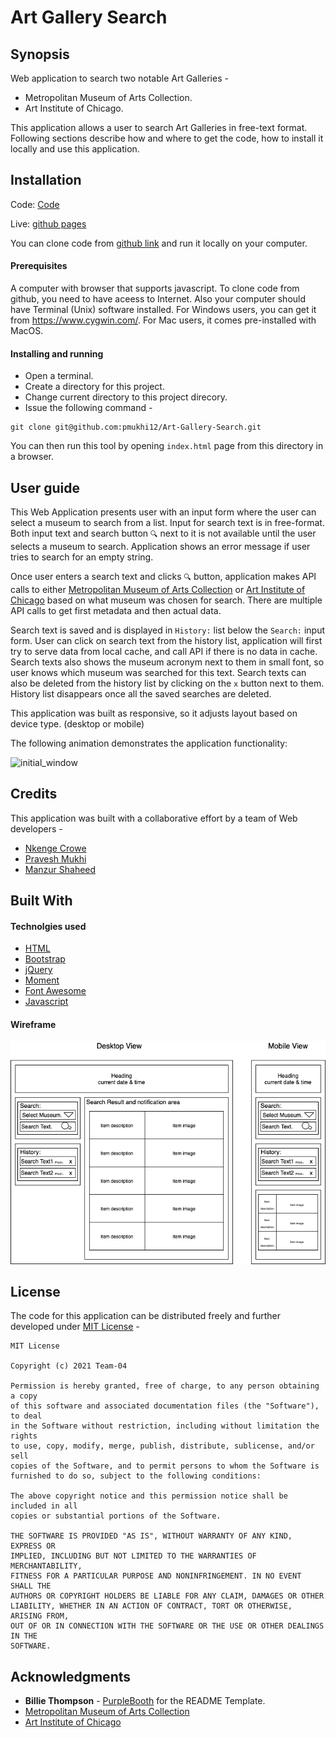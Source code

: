 # Art Gallery Search
## Synopsis
Web application to search two notable Art Galleries -
- Metropolitan Museum of Arts Collection.
- Art Institute of Chicago.

This application allows a user to search Art Galleries in free-text format. Following sections describe how and where to get the code, how to install it locally and use this application.

## Installation
Code: [Code](https://github.com/pmukhi12/Art-Gallery-Search)

Live: [github pages](https://pmukhi12.github.io/Art-Gallery-Search/)

You can clone code from [github link](https://github.com/pmukhi12/Art-Gallery-Search) and run it locally on your computer.

#### Prerequisites

A computer with browser that supports javascript. To clone code from github, you need to have aceess to Internet. Also your computer should have Terminal (Unix) software installed. For Windows users, you can get it from https://www.cygwin.com/. For Mac users, it comes pre-installed with MacOS. 

#### Installing and running

- Open a terminal.  
- Create a directory for this project.
- Change current directory to this project direcory.
- Issue the following command -

```
git clone git@github.com:pmukhi12/Art-Gallery-Search.git
```
You can then run this tool by opening ```index.html``` page from this directory in a browser.

## User guide
This Web Application presents user with an input form where the user can select a museum to search from a list. Input for search text is in free-format. Both input text and search button ``` 🔍 ``` next to it is not available until the user selects a museum to search. Application shows an error message if user tries to search for an empty string.

Once user enters a search text and clicks ``` 🔍 ``` button, application makes API calls to either [Metropolitan Museum of Arts Collection](https://metmuseum.github.io/) or [Art Institute of Chicago](https://api.artic.edu/docs/) based on what museum was chosen for search. There are multiple API calls to get first metadata and then actual data. 

Search text is saved and is displayed in ```History:``` list below the ```Search:``` input form. User can click on search text from the history list, application will first try to serve data from local cache, and call API if there is no data in cache. Search texts also shows the museum acronym next to them in small font, so user knows which museum was searched for this text. Search texts can also be deleted from the history list by clicking on the ```x``` button next to them. History list disappears once all the saved searches are deleted.

This application was built as responsive, so it adjusts layout based on device type. (desktop or mobile)

The following animation demonstrates the application functionality:

![initial_window](./assets/images/art-gallery-search.gif)

## Credits
This application was built with a collaborative effort by a team of Web developers -

- [Nkenge Crowe](https://github.com/BluNite/)
- [Pravesh Mukhi](https://github.com/pmukhi12/)
- [Manzur Shaheed](https://github.com/manzur-shaheed/)

## Built With

#### Technolgies used
* [HTML](https://developer.mozilla.org/en-US/docs/Web/HTML)
* [Bootstrap](https://getbootstrap.com/)
* [jQuery](https://jquery.com/)
* [Moment](https://momentjs.com/)
* [Font Awesome](https://fontawesome.com/)
* [Javascript](https://developer.mozilla.org/en-US/docs/Web/JavaScript)

#### Wireframe

![wireframe](./assets/images/art-gallery-search.png)
## License
The code for this application can be distributed freely and further developed under [MIT License](https://choosealicense.com/licenses/mit/) -
```
MIT License 

Copyright (c) 2021 Team-04

Permission is hereby granted, free of charge, to any person obtaining a copy
of this software and associated documentation files (the "Software"), to deal
in the Software without restriction, including without limitation the rights
to use, copy, modify, merge, publish, distribute, sublicense, and/or sell
copies of the Software, and to permit persons to whom the Software is
furnished to do so, subject to the following conditions:

The above copyright notice and this permission notice shall be included in all
copies or substantial portions of the Software.

THE SOFTWARE IS PROVIDED "AS IS", WITHOUT WARRANTY OF ANY KIND, EXPRESS OR
IMPLIED, INCLUDING BUT NOT LIMITED TO THE WARRANTIES OF MERCHANTABILITY,
FITNESS FOR A PARTICULAR PURPOSE AND NONINFRINGEMENT. IN NO EVENT SHALL THE
AUTHORS OR COPYRIGHT HOLDERS BE LIABLE FOR ANY CLAIM, DAMAGES OR OTHER
LIABILITY, WHETHER IN AN ACTION OF CONTRACT, TORT OR OTHERWISE, ARISING FROM,
OUT OF OR IN CONNECTION WITH THE SOFTWARE OR THE USE OR OTHER DEALINGS IN THE
SOFTWARE.
```


## Acknowledgments
* **Billie Thompson** - [PurpleBooth](https://github.com/PurpleBooth) for the README Template.
* [Metropolitan Museum of Arts Collection](https://metmuseum.github.io/)
* [Art Institute of Chicago](https://api.artic.edu/docs/)
